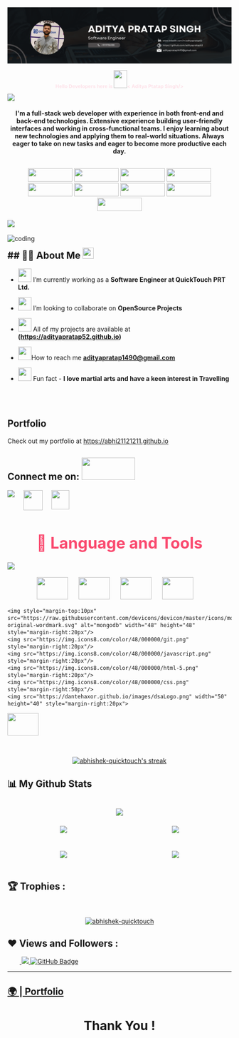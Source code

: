 <img align="center" src="https://github.com/adityapratap52/adityapratap52/blob/main/adi_portfolio_banner.png" />
<h1 align="center" style="color:#fde1e8;font-size:78%;">Hello Developers here is <img src="https://raw.githubusercontent.com/MartinHeinz/MartinHeinz/master/wave.gif" width="30px" height= 40px>< Aditya Ptatap Singh/></h1>
    
<img align="center" src="https://user-images.githubusercontent.com/73097560/115834477-dbab4500-a447-11eb-908a-139a6edaec5c.gif">

<h4 align="center">
I'm a full-stack web developer with experience in both front-end and back-end technologies. Extensive experience building user-friendly interfaces and working in cross-functional teams. I enjoy learning about new technologies and applying them to real-world situations. Always eager to take on new tasks and eager to become more productive each day.
    </h4>
    
<p align= "center" style="margin-top:30px">
<img width="100px" height="30px" src="https://img.shields.io/badge/J-Java-blue"/>
<img width="100px" height="30px"  src="https://img.shields.io/badge/SB-Spring Boot-yellow"/>
<img  width="100px" height="30px"  src="https://img.shields.io/badge/SS-Spring Security-purple"/>
<img width="100px" height="30px"  src="https://img.shields.io/badge/T-Thymeleaf-blue"/>
<img width="100px" height="30px"  src="https://img.shields.io/badge/J-JSP-green"/>
<img width="100px" height="30px" src="https://img.shields.io/badge/JS-Javascript-brown"/>
<img width="100px" height="30px" src="https://img.shields.io/badge/M-MySQL-pink"/>
<img width="100px" height="30px" src="https://img.shields.io/badge/M-Postgres-pink"/>
<img width="100px" height="30px" src="https://img.shields.io/badge/M-MongoDB-pink"/>
</p>
<img align="center" src="https://user-images.githubusercontent.com/73097560/115834477-dbab4500-a447-11eb-908a-139a6edaec5c.gif">
<br/><br/>
<img align="right" alt="coding" width="550" style="margin-left:30px" src="https://camo.githubusercontent.com/3997f3b27a68e19c31e2d1c378d77303735faa42e7d18a8018f7510d66aaa83e/68747470733a2f2f7777772e77696e677374656368736f6c7574696f6e732e636f6d2f77702d636f6e74656e742f75706c6f6164732f323032322f30332f66756c6c2d737461636b2d646576656c6f706d656e742e676966"/>
<h2> ##  🙋‍♀️  About Me  <img src = "https://media2.giphy.com/media/QssGEmpkyEOhBCb7e1/giphy.gif?cid=ecf05e47a0n3gi1bfqntqmob8g9aid1oyj2wr3ds3mg700bl&rid=giphy.gif" width = 25px height = 25px> </h2>    


- <img  width = 30px height = 30px src="https://em-content.zobj.net/source/skype/289/seedling_1f331.png"> I’m currently working as a **Software Engineer at QuickTouch PRT Ltd.**

- <img  width = 30px height = 30px src="https://em-content.zobj.net/source/microsoft-teams/363/woman-dancing_1f483.png"> I’m looking to collaborate on **OpenSource Projects**

- <img  width = 30px height = 30px src="https://em-content.zobj.net/source/skype/289/film-projector_1f4fd-fe0f.png"> All of my projects are available at **(https://adityapratap52.github.io)**

- <img  width = 30px height = 30px src="https://em-content.zobj.net/source/microsoft-teams/363/see-no-evil-monkey_1f648.png">How to reach me **adityapratap1490@gmail.com**

- <img width=30px height=30px src="https://em-content.zobj.net/source/microsoft-teams/363/ghost_1f47b.png"> Fun fact - **I love martial arts and have a keen interest in Travelling**
<p style="margin-top:80px">
    
<h2>Portfolio</h2>
  <p>Check out my portfolio at <a href="https://abhi21121211.github.io/">https://abhi21121211.github.io</a></p>
  
 ## Connect me on:    <img src='https://raw.githubusercontent.com/ShahriarShafin/ShahriarShafin/main/Assets/handshake.gif' width="120px" height="50px" >

<div style="display:flex;gap:20px">
<a href = "https://www.linkedin.com/in/aditya-pratap-singh-5a2a19220/"><img src="https://img.icons8.com/fluent/48/000000/linkedin.png"/></a>
<a href="mailto:adityapratap1490@gmail.com"><img width=43px height=45px src="https://camo.githubusercontent.com/70917cb7756d2e3f19d86872d89102269d6aed7115a7be64f29bbf1aed12baf9/68747470733a2f2f63646e2d69636f6e732d706e672e666c617469636f6e2e636f6d2f3132382f3838382f3838383835332e706e67"></a>
<a href="https://api.whatsapp.com/send?phone=9119786188"><img width=40px height=43px src="https://camo.githubusercontent.com/6590702cef8b9697656ce084d83381fa8a9de03b317fbef452288f00d1085b9a/68747470733a2f2f63646e2d69636f6e732d706e672e666c617469636f6e2e636f6d2f3132382f3733332f3733333538352e706e67"></a>

</div>

    


<p style="margin-top:30px">



<h1 style="color:#fa4a6f;font-size:35px;text-align:center">🚀 Language and Tools</h1>
<img src="https://user-images.githubusercontent.com/73097560/115834477-dbab4500-a447-11eb-908a-139a6edaec5c.gif">
<p align="center"> 
    <img src="https://1000logos.net/wp-content/uploads/2020/09/Java-Logo-640x400.png" width="70" height="50" style="margin-right:20px">
    <img src="https://img.icons8.com/?size=100&id=90519&format=png&color=000000" width="70" height="50" style="margin-right:20px">
    <img src="https://img.icons8.com/?size=100&id=UFXRpPFebwa2&format=png&color=000000" width="70" height="50" style="margin-right:20px">
    <img src="https://img.icons8.com/?size=100&id=rHpveptSuwDz&format=png&color=000000" width="70" height="50" style="margin-right:20px">

    <img style="margin-top:10px" src="https://raw.githubusercontent.com/devicons/devicon/master/icons/mongodb/mongodb-original-wordmark.svg" alt="mongodb" width="48" height="48" style="margin-right:20px"/>
    <img src="https://img.icons8.com/color/48/000000/git.png" style="margin-right:20px"/> 
    <img src="https://img.icons8.com/color/48/000000/javascript.png" style="margin-right:20px"/> 
    <img src="https://img.icons8.com/color/48/000000/html-5.png" style="margin-right:20px"/>
    <img src="https://img.icons8.com/color/48/000000/css.png" style="margin-right:50px"/>
    <img src="https://dantehaxor.github.io/images/dsaLogo.png" width="50" height="40" style="margin-right:20px">
   <img src="https://uxwing.com/wp-content/themes/uxwing/download/brands-and-social-media/bootstrap-5-logo-icon.png" width="70" height="50" style="margin-right:20px">
 
</p>

<br/>

<p align="center">
    <a href="https://github.com/abhishek-quicktouch/github-readme-streak-stats">
        <img title="🔥 Get streak stats for your profile at git.io/streak-stats" alt="abhishek-quicktouch's streak" src="https://github-readme-streak-stats.herokuapp.com/?user=abhishek-quicktouch&theme=radical&hide_border=true&stroke=0000&background=#122722"/>
    </a>
</p>

## 📊 My Github Stats

  <br/>
 
<div style="display: flex; flex-direction: column; align-items: center; text-align: center;">
  <div>
    <img src="https://github-profile-summary-cards.vercel.app/api/cards/profile-details?username=abhishek-quicktouch&theme=2077">
  </div>
  <div style="display: flex; justify-content: space-around; width: 100%;margin:20px;">
    <img src="https://github-profile-summary-cards.vercel.app/api/cards/repos-per-language?username=abhishek-quicktouch&theme=2077">
    <img src="https://github-profile-summary-cards.vercel.app/api/cards/most-commit-language?username=abhishek-quicktouch&theme=2077">
  </div>
  <div style="display: flex; justify-content: space-around;  width: 100%;margin:20px;">
    <img src="https://github-profile-summary-cards.vercel.app/api/cards/stats?username=abhishek-quicktouch&theme=2077">
    <img src="https://github-profile-summary-cards.vercel.app/api/cards/productive-time?username=abhishek-quicktouch&theme=2077&utcOffset=8">
  </div>
</div>

## 🏆 Trophies :
<br/>
<p align="center"> <a href="https://github.com/ryo-ma/github-profile-trophy"><img src="https://github-profile-trophy.vercel.app/?username=abhishek-quicktouch&theme=onedark" alt="abhishek-quicktouch" /></a> </p>


</p>

 <h2>❤ Views and Followers :</h2>
    &nbsp;&nbsp;&nbsp;&nbsp;&nbsp;&nbsp;&nbsp;<a href="https://github.com/abhishek-quicktouch/github-profile-views-counter">
        <img src="https://komarev.com/ghpvc/?username=abhishek-quicktouch" >
    </a>
    <a href="https://github.com/abhishek-quicktouch?tab=followers">
        <img src="https://img.shields.io/github/followers/abhishek-quicktouch?label=Followers&style=social" alt="GitHub Badge">
    </a>
    <hr />
    <h2><a href="https://abhi21121211.github.io/">🌍 | Portfolio </a></h2>
    <h1 align="center">Thank You !</h1>
